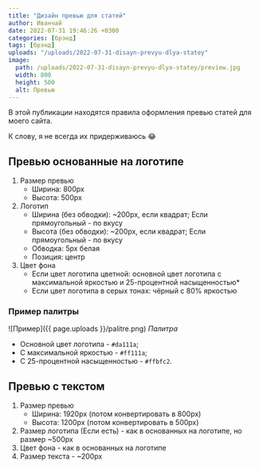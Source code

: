 ```yaml
---
title: "Дизайн превью для статей"
author: Иванчай
date: 2022-07-31 19:46:26 +0300
categories: [брэнд]
tags: [брэнд]
uploads: "/uploads/2022-07-31-disayn-prevyu-dlya-statey"
image:
  path: /uploads/2022-07-31-disayn-prevyu-dlya-statey/preview.jpg
  width: 800
  height: 500
  alt: Превью
---
```


В этой публикации находятся правила оформления превью статей для моего сайта.

К слову, я не всегда их придерживаюсь 😂

## Превью основанные на логотипе

1. Размер превью
   - Ширина: 800px
   - Высота: 500px
2. Логотип
   - Ширина (без обводки): \~200px, если квадрат; Если прямоугольный - по вкусу
   - Высота (без обводки): \~200px, если квадрат; Если прямоугольный - по вкусу
   - Обводка: 5px белая
   - Позиция: центр
4. Цвет фона
   - Если цвет логотипа цветной: основной цвет логотипа с максимальной яркостью и 25-процентной насыщенностью*
   - Если цвет логотипа в серых тонах: чёрный с 80% яркостью

### Пример палитры

![Пример]({{ page.uploads }}/palitre.png)
_Палитра_

- Основной цвет логотипа - `#da111a`;
- С максимальной яркостью - `#ff111a`;
- С 25-процентной насыщенностью - `#ffbfc2`.

## Превью с текстом

1. Размер превью
   - Ширина: 1920px (потом конвертировать в 800px)
   - Высота: 1200px (потом конвертировать в 500px)
2. Размер логотипа (Если есть) - как в основанных на логотипе, но размер \~500px
3. Цвет фона - как в основанных на логотипе
4. Размер текста - \~200px
